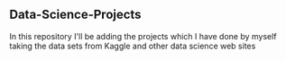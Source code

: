 ## Data-Science-Projects ##      
In this repository I'll be adding the projects which I have done by myself taking the data sets from Kaggle and other data science web sites    
